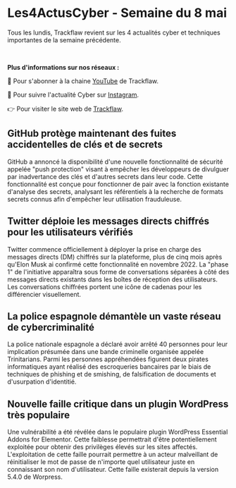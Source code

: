 # Les4ActusCyber - Semaine du 8 mai

    
Tous les lundis, Trackflaw revient sur les 4 actualités cyber et techniques importantes de la semaine précédente.

<br>

**Plus d'informations sur nos réseaux :**

🔴 Pour s'abonner à la chaine [YouTube](https://www.youtube.com/@trackflaw) de Trackflaw.

📸 Pour suivre l'actualité Cyber sur [Instagram](https://www.instagram.com/trackflaw/).

👉 Pour visiter le site web de [Trackflaw](https://trackflaw.com).

    
## GitHub protège maintenant des fuites accidentelles de clés et de secrets

GitHub a annoncé la disponibilité d'une nouvelle fonctionnalité de sécurité appelée "push protection" visant à empêcher les développeurs de divulguer par inadvertance des clés et d'autres secrets dans leur code.
Cette fonctionnalité est conçue pour fonctionner de pair avec la fonction existante d'analyse des secrets, analysant les référentiels à la recherche de formats secrets connus afin d'empêcher leur utilisation frauduleuse.


## Twitter déploie les messages directs chiffrés pour les utilisateurs vérifiés

Twitter commence officiellement à déployer la prise en charge des messages directs (DM) chiffrés sur la plateforme, plus de cinq mois après qu'Elon Musk ai confirmé cette fonctionnalité en novembre 2022.
La "phase 1" de l'initiative apparaîtra sous forme de conversations séparées à côté des messages directs existants dans les boîtes de réception des utilisateurs. Les conversations chiffrées portent une icône de cadenas pour les différencier visuellement.


## La police espagnole démantèle un vaste réseau de cybercriminalité

La police nationale espagnole a déclaré avoir arrêté 40 personnes pour leur implication présumée dans une bande criminelle organisée appelée Trinitarians.
Parmi les personnes appréhendées figurent deux pirates informatiques ayant réalisé des escroqueries bancaires par le biais de techniques de phishing et de smishing, de falsification de documents et d'usurpation d'identitié.


## Nouvelle faille critique dans un plugin WordPress très populaire

Une vulnérabilité a été révélée dans le populaire plugin WordPress Essential Addons for Elementor. Cette faiblesse permettrait d'être potentiellement exploitée pour obtenir des privilèges élevés sur les sites affectés.
L'exploitation de cette faille pourrait permettre à un acteur malveillant de réinitialiser le mot de passe de n'importe quel utilisateur juste en connaissant son nom d'utilisateur. Cette faille existerait depuis la version 5.4.0 de Worpress.


